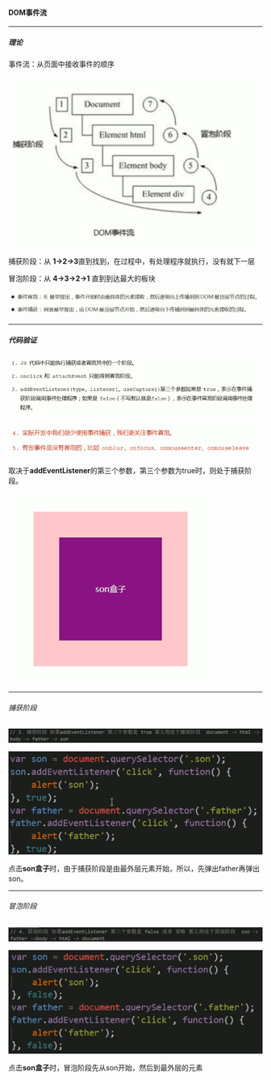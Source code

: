 #### DOM事件流

---

##### 理论

事件流：从页面中接收事件的顺序

<img src="../pic/image-20220603173329513.png" alt="image-20220603173329513" style="zoom:150%;" /> 

捕获阶段：从 **1->2->3**直到找到，在过程中，有处理程序就执行，没有就下一层

冒泡阶段：从 **4->3->2->1** 直到到达最大的板块

![image-20220603174022552](../pic/image-20220603174022552.png) 

---

##### 代码验证

![image-20220603174229111](../pic/image-20220603174229111.png) 

![image-20220603180125705](../pic/image-20220603180125705.png) 

取决于**addEventListener**的第三个参数，第三个参数为true时，则处于捕获阶段。

![image-20220603175502162](../pic/image-20220603175502162.png) 

---

###### 捕获阶段

![image-20220603175841923](../pic/image-20220603175841923.png) 

![image-20220603175348909](../pic/image-20220603175348909.png) 

点击**son盒子**时，由于捕获阶段是由最外层元素开始，所以，先弹出father再弹出son。

----

###### 冒泡阶段

![image-20220603175829018](../pic/image-20220603175829018.png) 

![image-20220603175713793](../pic/image-20220603175713793.png) 

点击**son盒子**时，冒泡阶段先从son开始，然后到最外层的元素